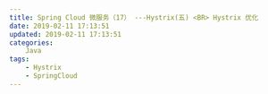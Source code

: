 ```yaml
---
title: Spring Cloud 微服务（17） ---Hystrix(五) <BR> Hystrix 优化
date: 2019-02-11 17:13:51
updated: 2019-02-11 17:13:51
categories:
    Java
tags:
    - Hystrix
    - SpringCloud
---
```

